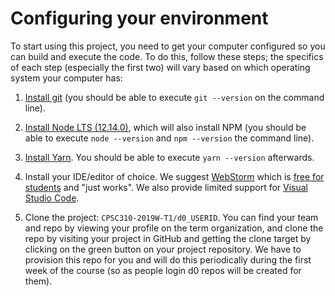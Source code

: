 # Configuring your environment

To start using this project, you need to get your computer configured so you can build and execute the code. To do this, follow these steps; the specifics of each step (especially the first two) will vary based on which operating system your computer has:

1. [Install git](https://git-scm.com/book/en/v2/Getting-Started-Installing-Git) (you should be able to execute `git --version` on the command line).

1. [Install Node LTS (12.14.0)](https://nodejs.org/en/download/), which will also install NPM (you should be able to execute `node --version` and `npm --version` the command line).

1. [Install Yarn](https://yarnpkg.com/en/docs/install). You should be able to execute `yarn --version` afterwards.

1. Install your IDE/editor of choice. We suggest [WebStorm](https://www.jetbrains.com/webstorm/) which is [free for students](https://www.jetbrains.com/shop/eform/students) and "just works". We also provide limited support for [Visual Studio Code](https://code.visualstudio.com/).

1. Clone the project: `CPSC310-2019W-T1/d0_USERID`. You can find your team and repo by viewing your profile on the term organization, and clone the repo by visiting your project in GitHub and getting the clone target by clicking on the green button on your project repository. We have to provision this repo for you and will do this periodically during the first week of the course (so as people login d0 repos will be created for them).
